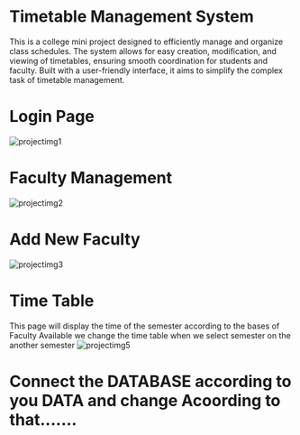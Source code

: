 # Timetable Management System
This is a college mini project designed to efficiently manage and organize class schedules. The system allows for easy creation, modification, and viewing of timetables, ensuring smooth coordination for students and faculty. Built with a user-friendly interface, it aims to simplify the complex task of timetable management.


# Login Page 
![projectimg1](https://github.com/user-attachments/assets/d16e7280-de4c-4eb4-bc18-e5f33c34cd96)


# Faculty Management 
![projectimg2](https://github.com/user-attachments/assets/0b891150-4afb-4dc3-a1ff-b8f4280da1ba)


# Add New Faculty 
![projectimg3](https://github.com/user-attachments/assets/548a66d0-5eca-4825-b641-f23c399867a6)

# Time Table 
This page will display the time of the semester according to the bases of Faculty Available we change the time table when we select semester on the another semester
![projectimg5](https://github.com/user-attachments/assets/a3afc820-430f-4664-8375-6993923155ab)

# Connect the DATABASE according to you DATA and change Acoording to that.......
